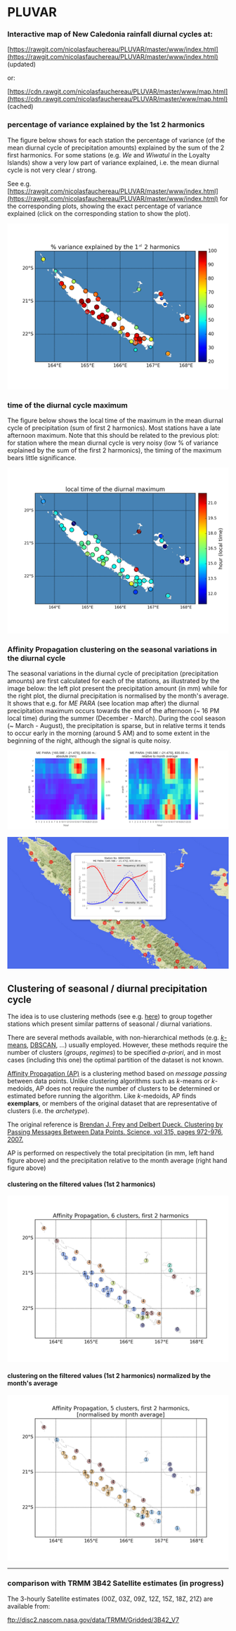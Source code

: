 # PLUVAR

### Interactive map of New Caledonia rainfall diurnal cycles at:

[https://rawgit.com/nicolasfauchereau/PLUVAR/master/www/index.html](https://rawgit.com/nicolasfauchereau/PLUVAR/master/www/index.html) (updated)

or:

[https://cdn.rawgit.com/nicolasfauchereau/PLUVAR/master/www/map.html](https://cdn.rawgit.com/nicolasfauchereau/PLUVAR/master/www/map.html) (cached)

### percentage of variance explained by the 1st 2 harmonics

The figure below shows for each station the percentage of variance (of the mean diurnal cycle of precipitation amounts) explained by the sum of the 2 first harmonics. For some stations (e.g. *We* and *Wiwatul* in the Loyalty Islands) show a very low part of variance explained, i.e. the mean diurnal cycle is not very clear / strong.  

See e.g. [https://rawgit.com/nicolasfauchereau/PLUVAR/master/www/index.html](https://rawgit.com/nicolasfauchereau/PLUVAR/master/www/index.html) for the corresponding plots, showing the exact percentage of variance explained (click on the corresponding station to show the plot).

![var explained](https://raw.githubusercontent.com/nicolasfauchereau/PLUVAR/master/figures/map_var_explained_2harm.png "variance explained")

### time of the diurnal cycle maximum

The figure below shows the local time of the maximum in the mean diurnal cycle of precipitation (sum of first 2 harmonics). Most stations have a late afternoon maximum. Note that this should be related to the previous plot: for station where the mean diurnal cycle is very noisy (low % of variance explained by the sum of the first 2 harmonics), the timing of the maximum bears little significance.

![max](https://raw.githubusercontent.com/nicolasfauchereau/PLUVAR/master/figures/position_max_diurnal_cycle.png "diurnal cycle maximum")

### Affinity Propagation clustering on the seasonal variations in the diurnal cycle

The seasonal variations in the diurnal cycle of precipitation (precipitation amounts)
are first calculated for each of the stations, as illustrated by the image below: the left plot present the precipitation amount (in mm) while for the right plot, the diurnal precipitation is normalised by the month's average. It shows that e.g. for *ME PARA* (see location map after) the diurnal precipitation maximum occurs towards the end of the afternoon (~ 16 PM local time) during the summer (December - March). During the cool season (~ March - August), the precipitation is sparse, but in relative terms it tends to occur early in the morning (around 5 AM) and to some extent in the beginning of the night, although the signal is quite noisy.

![heatmap](https://raw.githubusercontent.com/nicolasfauchereau/PLUVAR/master/figures/heatmap_month_hour_98803006.png "heatmap")

![MEPARA](https://raw.githubusercontent.com/nicolasfauchereau/PLUVAR/master/figures/MEPARA.png "MEPARA")

## Clustering of seasonal / diurnal precipitation cycle


The idea is to use clustering methods (see e.g. [here](https://en.wikipedia.org/wiki/Cluster_analysis)) to group together stations which present similar patterns of seasonal / diurnal variations.

There are several methods available, with non-hierarchical methods (e.g. [*k*-means](https://en.wikipedia.org/wiki/K-means_clustering), [DBSCAN](https://en.wikipedia.org/wiki/DBSCAN), ...) usually employed. However, these methods require the
number of clusters (*groups*, *regimes*) to be specified *a-priori*, and in most cases (including this one) the optimal partition of the dataset is not known.  

[Affinity Propagation (AP)](https://en.wikipedia.org/wiki/Affinity_propagation) is a clustering method based on *message passing* between data points. Unlike clustering algorithms such as *k*-means or *k*-medoids, AP does not require the number of clusters to be determined or estimated before running the algorithm. Like *k*-medoids, AP finds **exemplars**, or members of the original dataset that are representative of clusters (i.e. the *archetype*).

The original reference is [Brendan J. Frey and Delbert Dueck. Clustering by Passing Messages Between Data Points. Science, vol 315, pages 972-976, 2007.](http://science.sciencemag.org/content/315/5814/972)

AP is performed on respectively the total precipitation (in mm, left hand figure above) and the precipitation relative to the month average (right hand figure above)

#### clustering on the filtered values (1st 2 harmonics)

![AP](https://raw.githubusercontent.com/nicolasfauchereau/PLUVAR/master/figures/classif_6clusters_AP_f.png "AP filtered")

#### clustering on the filtered values (1st 2 harmonics) normalized by the month's average

![AP](https://raw.githubusercontent.com/nicolasfauchereau/PLUVAR/master/figures/classif_5clusters_AP_f_d.png "AP filtered / normalized")

<hr size=100>

### comparison with TRMM 3B42 Satellite estimates (in progress)

The 3-hourly Satellite estimates (00Z, 03Z, 09Z, 12Z, 15Z, 18Z, 21Z) are available from:

ftp://disc2.nascom.nasa.gov/data/TRMM/Gridded/3B42_V7
